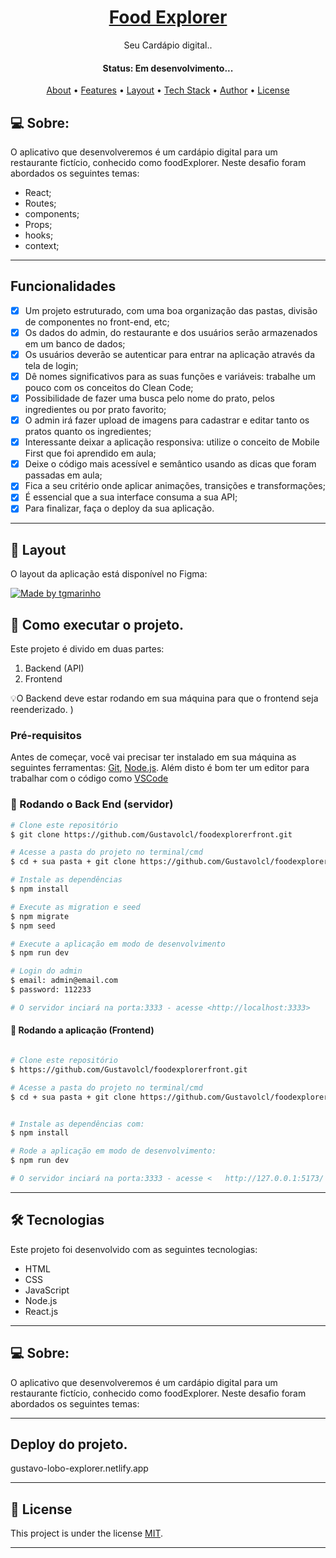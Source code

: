 <h1 align="center">
    <a href="#"> Food Explorer </a>
</h1>

<p align="center"> Seu Cardápio digital.. </p>

<h4 align="center"> 
	 Status: Em desenvolvimento...
</h4>

<p align="center">
 <a href="#-about">About</a> •
 <a href="#-Features">Features</a> •
 <a href="#-layout">Layout</a> • 
 <a href="#-tech-stack">Tech Stack</a> • 
 <a href="#-author">Author</a> • 
 <a href="#-license">License</a>

</p>

## 💻 Sobre:

O aplicativo que desenvolveremos é um cardápio digital para um restaurante fictício, conhecido como foodExplorer.
Neste desafio foram abordados os seguintes temas:

- React;
- Routes;
- components;
- Props;
- hooks;
- context;
---

## Funcionalidades

- [x] Um projeto estruturado, com uma boa organização das pastas, divisão de componentes no front-end, etc;
- [x] Os dados do admin, do restaurante e dos usuários serão armazenados em um banco de dados;
- [x] Os usuários deverão se autenticar para entrar na aplicação através da tela de login;
- [x] Dê nomes significativos para as suas funções e variáveis: trabalhe um pouco com os conceitos do Clean Code;
- [x] Possibilidade de fazer uma busca pelo nome do prato, pelos ingredientes ou por prato favorito;
- [x] O admin irá fazer upload de imagens para cadastrar e editar tanto os pratos quanto os ingredientes;
- [x] Interessante deixar a aplicação responsiva: utilize o conceito de Mobile First que foi aprendido em aula;
- [x] Deixe o código mais acessível e semântico usando as dicas que foram passadas em aula;
- [x] Fica a seu critério onde aplicar animações, transições e transformações;
- [x] É essencial que a sua interface consuma a sua API;
- [x] Para finalizar, faça o deploy da sua aplicação.

---

## 🎨 Layout

O layout da aplicação está disponível no Figma:

<a href="https://www.figma.com/file/GkqG5AUJe3ppcUEHfvOX6z/food-explorer?node-id=0%3A1">
  <img alt="Made by tgmarinho" src="https://img.shields.io/badge/Acessar%20Layout%20-Figma-%2304D361">
</a>




## 🚀 Como executar o projeto.

Este projeto é divido em duas partes:
1. Backend (API) 
2. Frontend 

💡O Backend deve estar rodando em sua máquina para que o frontend seja reenderizado.
)

### Pré-requisitos

Antes de começar, você vai precisar ter instalado em sua máquina as seguintes ferramentas:
[Git](https://git-scm.com), [Node.js](https://nodejs.org/en/). 
Além disto é bom ter um editor para trabalhar com o código como [VSCode](https://code.visualstudio.com/)

### 🎲 Rodando o Back End (servidor)

```bash
# Clone este repositório
$ git clone https://github.com/Gustavolcl/foodexplorerfront.git

# Acesse a pasta do projeto no terminal/cmd
$ cd + sua pasta + git clone https://github.com/Gustavolcl/foodexplorerfront.git

# Instale as dependências
$ npm install

# Execute as migration e seed
$ npm migrate
$ npm seed

# Execute a aplicação em modo de desenvolvimento
$ npm run dev

# Login do admin
$ email: admin@email.com
$ password: 112233

# O servidor inciará na porta:3333 - acesse <http://localhost:3333>
```


#### 🎲 Rodando a aplicação (Frontend)

```bash

# Clone este repositório
$ https://github.com/Gustavolcl/foodexplorerfront.git 

# Acesse a pasta do projeto no terminal/cmd
$ cd + sua pasta + git clone https://github.com/Gustavolcl/foodexplorerfront.git


# Instale as dependências com:
$ npm install

# Rode a aplicação em modo de desenvolvimento:
$ npm run dev

# O servidor inciará na porta:3333 - acesse <   http://127.0.0.1:5173/ >
```
---

## 🛠 Tecnologias

Este projeto foi desenvolvido com as seguintes tecnologias:

- HTML
- CSS
- JavaScript
- Node.js
- React.js

---


## 💻 Sobre:

O aplicativo que desenvolveremos é um cardápio digital para um restaurante fictício, conhecido como foodExplorer.
Neste desafio foram abordados os seguintes temas:



---
## Deploy do projeto.

gustavo-lobo-explorer.netlify.app

---

## 📝 License

This project is under the license [MIT](./LICENSE).


---
